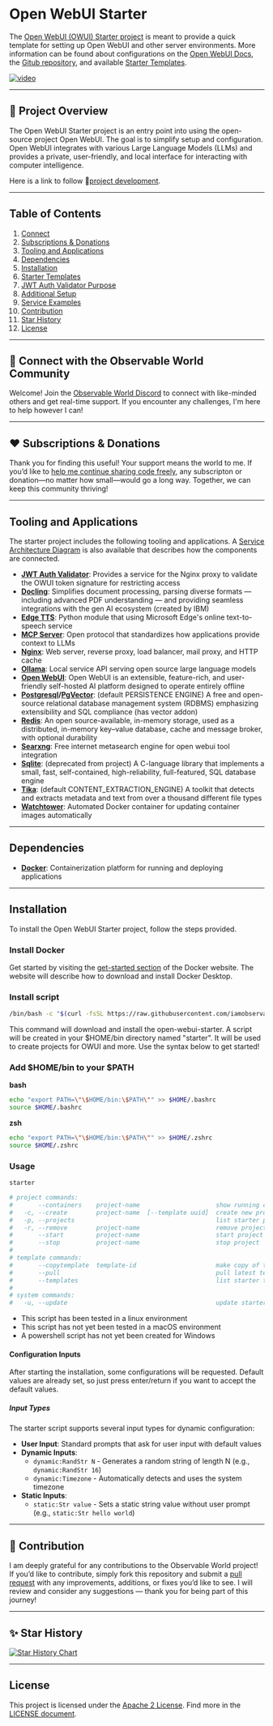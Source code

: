 <link rel="stylesheet" href="https://cdnjs.cloudflare.com/ajax/libs/font-awesome/6.0.0-beta3/css/all.min.css">

# Open WebUI Starter

The [Open WebUI (OWUI) Starter project](https://github.com/iamobservable/open-webui-starter) 
is meant to provide a quick template for setting up Open WebUI and other server 
environments. More information can be found about configurations on the 
[Open WebUI Docs](https://docs.openwebui.com/), the [Gitub repository](https://github.com/open-webui/open-webui), 
and available [Starter Templates](https://github.com/iamobservable/starter-templates).


[![video](https://github.com/user-attachments/assets/6185c8e9-93ab-4e2a-888a-9b256783167a)](https://github.com/user-attachments/assets/b3966df3-08e2-4467-b068-c38bd94f07c4)

---

## 👷 Project Overview

The Open WebUI Starter project is an entry point into using the open-source project Open WebUI. The goal is to simplify setup and configuration. Open WebUI integrates with various Large Language Models (LLMs) and provides a private, user-friendly, and local interface for interacting with computer intelligence.

Here is a link to follow 🔗[project development](https://github.com/users/iamobservable/projects/1).

---

## Table of Contents
1. [Connect](#-connect-with-the-observable-world-community)
2. [Subscriptions & Donations](#%EF%B8%8F-subscriptions--donations)
3. [Tooling and Applications](#tooling-and-applications)
4. [Dependencies](#dependencies)
5. [Installation](#installation)
6. [Starter Templates](https://github.com/iamobservable/starter-templates)
7. [JWT Auth Validator Purpose](https://github.com/iamobservable/starter-templates/tree/main/4b35c72a-6775-41cb-a717-26276f7ae56e#jwt-auth-validator-purpose)
8. [Additional Setup](https://github.com/iamobservable/starter-templates/tree/main/4b35c72a-6775-41cb-a717-26276f7ae56e#additional-setup)
9. [Service Examples](https://github.com/iamobservable/starter-templates/tree/main/4b35c72a-6775-41cb-a717-26276f7ae56e#service-examples)
10. [Contribution](#-contribution)
11. [Star History](#-star-history)
12. [License](#license)

---

## 📢 Connect with the Observable World Community

Welcome! Join the [Observable World Discord](https://discord.gg/xD89WPmgut) to connect with like-minded 
others and get real-time support. If you encounter any challenges, I'm here to help however I can!

---

## ❤️ Subscriptions & Donations

Thank you for finding this useful! Your support means the world to me. If you’d like to [help me 
continue sharing code freely](https://github.com/sponsors/iamobservable), any subscripton or donation—no matter 
how small—would go a long way. Together, we can keep this community thriving!

---

## Tooling and Applications

The starter project includes the following tooling and applications. A [Service Architecture Diagram](https://github.com/iamobservable/open-webui-starter/blob/main/docs/service-architecture-diagram.md) is also available that describes how the components are connected.

- **[JWT Auth Validator](https://github.com/iamobservable/jwt-auth-validator)**: Provides a service for the Nginx proxy to validate the OWUI token signature for restricting access
- **[Docling](https://github.com/docling-project/docling-serve)**: Simplifies document processing, parsing diverse formats — including advanced PDF understanding — and providing seamless integrations with the gen AI ecosystem (created by IBM)
- **[Edge TTS](https://github.com/rany2/edge-tts)**: Python module that using Microsoft Edge's online text-to-speech service
- **[MCP Server](https://modelcontextprotocol.io/introduction)**: Open protocol that standardizes how applications provide context to LLMs
- **[Nginx](https://nginx.org/)**: Web server, reverse proxy, load balancer, mail proxy, and HTTP cache
- **[Ollama](https://ollama.com/)**: Local service API serving open source large language models
- **[Open WebUI](https://openwebui.com/)**: Open WebUI is an extensible, feature-rich, and user-friendly self-hosted AI platform designed to operate entirely offline
- **[Postgresql](https://www.postgresql.org/)/[PgVector](https://github.com/pgvector/pgvector)**: (default PERSISTENCE ENGINE) A free and open-source relational database management system (RDBMS) emphasizing extensibility and SQL compliance (has vector addon)
- **[Redis](https://redis.io/)**: An open source-available, in-memory storage, used as a distributed, in-memory key–value database, cache and message broker, with optional durability
- **[Searxng](https://docs.searxng.org/)**: Free internet metasearch engine for open webui tool integration
- **[Sqlite](https://www.sqlite.org/index.html)**: (deprecated from project) A C-language library that implements a small, fast, self-contained, high-reliability, full-featured, SQL database engine
- **[Tika](https://tika.apache.org/)**: (default CONTENT_EXTRACTION_ENGINE) A toolkit that detects and extracts metadata and text from over a thousand different file types
- **[Watchtower](https://github.com/containrrr/watchtower)**: Automated Docker container for updating container images automatically

---


## Dependencies

- **[Docker](https://docs.docker.com/)**: Containerization platform for running and deploying applications

---

## Installation

To install the Open WebUI Starter project, follow the steps provided.


### Install Docker

Get started by visiting the [get-started section](https://www.docker.com/get-started/) of the Docker website. The website will describe how to download and install Docker Desktop.


### Install script

```bash
/bin/bash -c "$(curl -fsSL https://raw.githubusercontent.com/iamobservable/open-webui-starter/main/install.sh)"
```

This command will download and install the open-webui-starter. A script will be
created in your $HOME/bin directory named "starter". It will be used to create
projects for OWUI and more. Use the syntax below to get started!

### Add $HOME/bin to your $PATH

**bash**
```bash
echo "export PATH=\"\$HOME/bin:\$PATH\"" >> $HOME/.bashrc
source $HOME/.bashrc
```

**zsh**
```zsh
echo "export PATH=\"\$HOME/bin:\$PATH\"" >> $HOME/.zshrc
source $HOME/.zshrc
```

### Usage

```bash
starter

# project commands:
#       --containers    project-name                     show running containers
#   -c, --create        project-name  [--template uuid]  create new project
#   -p, --projects                                       list starter projects
#   -r, --remove        project-name                     remove project
#       --start         project-name                     start project
#       --stop          project-name                     stop project
# 
# template commands:
#       --copytemplate  template-id                      make copy of template
#       --pull                                           pull latest templates
#       --templates                                      list starter templates
# 
# system commands:
#   -u, --update                                         update starter command
```

- This script has been tested in a linux environment
- This script has not yet been tested in a macOS environment
- A powershell script has not yet been created for Windows


#### Configuration Inputs

After starting the installation, some configurations will be requested. Default values are already set, so just press enter/return if you want to accept the default values.

##### Input Types

The starter script supports several input types for dynamic configuration:

- **User Input**: Standard prompts that ask for user input with default values
- **Dynamic Inputs**:
  - `dynamic:RandStr N` - Generates a random string of length N (e.g., `dynamic:RandStr 16`)
  - `dynamic:Timezone` - Automatically detects and uses the system timezone
- **Static Inputs**:
  - `static:Str value` - Sets a static string value without user prompt (e.g., `static:Str hello world`)


---

## 💪 Contribution

I am deeply grateful for any contributions to the Observable World project! If you’d like to contribute, 
simply fork this repository and submit a [pull request](https://github.com/iamobservable/open-webui-starter/pulls) with any improvements, additions, or fixes you’d like to see. I will review and consider any suggestions — thank you for being part of this journey!


---

## ✨ Star History

[![Star History Chart](https://api.star-history.com/svg?repos=iamobservable/open-webui-starter&type=Date)](https://www.star-history.com/#iamobservable/open-webui-starter&Date)


---

## License

This project is licensed under the [Apache 2 License](https://github.com/iamobservable/open-webui-starter?tab=Apache-2.0-1-ov-file#readme). Find more in the [LICENSE document](https://github.com/iamobservable/open-webui-starter/blob/main/LICENSE).

